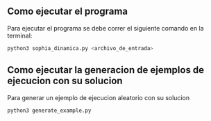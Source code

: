 ## Como ejecutar el programa

Para ejecutar el programa se debe correr el siguiente comando en la terminal:

```bash
python3 sophia_dinamica.py <archivo_de_entrada>
```

## Como ejecutar la generacion de ejemplos de ejecucion con su solucion

Para generar un ejemplo de ejecucion aleatorio con su solucion

```bash
python3 generate_example.py
```
